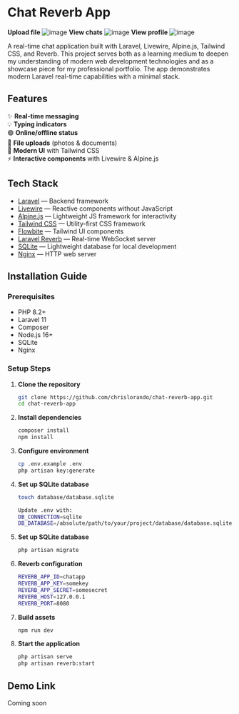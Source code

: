 # Chat Reverb App
**Upload file**
![image](https://github.com/user-attachments/assets/a837b236-d3a4-4e8c-a5e1-58d0bf83a213)
**View chats**
![image](https://github.com/user-attachments/assets/730b8f76-4f89-48e3-9cc6-fbf98d77e883)
**View profile**
![image](https://github.com/user-attachments/assets/8f3b01ca-9b48-4f1a-a699-ba2f22a9a3fd)


A real-time chat application built with Laravel, Livewire, Alpine.js, Tailwind CSS, and Reverb. This project serves both as a learning medium to deepen my understanding of modern web development technologies and as a showcase piece for my professional portfolio. The app demonstrates modern Laravel real-time capabilities with a minimal stack.

## Features

✨ **Real-time messaging**  
💡 **Typing indicators**  
🟢 **Online/offline status**  
📁 **File uploads** (photos & documents)  
🎨 **Modern UI** with Tailwind CSS  
⚡ **Interactive components** with Livewire & Alpine.js

## Tech Stack
- [Laravel](https://laravel.com/) — Backend framework
- [Livewire](https://livewire.laravel.com/) — Reactive components without JavaScript
- [Alpine.js](https://alpinejs.dev/) — Lightweight JS framework for interactivity
- [Tailwind CSS](https://tailwindcss.com/) — Utility-first CSS framework
- [Flowbite](https://flowbite.com/) — Tailwind UI components
- [Laravel Reverb](https://laravel.com/docs/reverb) — Real-time WebSocket server
- [SQLite](https://www.sqlite.org/) — Lightweight database for local development
- [Nginx](https://nginx.org/) — HTTP web server

## Installation Guide

### Prerequisites
- PHP 8.2+
- Laravel 11
- Composer
- Node.js 16+
- SQLite
- Nginx 

### Setup Steps

1. **Clone the repository**
   ```bash
   git clone https://github.com/chrislorando/chat-reverb-app.git
   cd chat-reverb-app

2. **Install dependencies**
   ```bash
   composer install
   npm install

3. **Configure environment**
   ```bash
   cp .env.example .env
   php artisan key:generate

4. **Set up SQLite database**
   ```bash
   touch database/database.sqlite

   Update .env with:
   DB_CONNECTION=sqlite
   DB_DATABASE=/absolute/path/to/your/project/database/database.sqlite

5. **Set up SQLite database**
   ```bash
   php artisan migrate

6. **Reverb configuration**
   ```bash
   REVERB_APP_ID=chatapp
   REVERB_APP_KEY=somekey
   REVERB_APP_SECRET=somesecret
   REVERB_HOST=127.0.0.1
   REVERB_PORT=8080

7. **Build assets**
   ```bash
   npm run dev

8. **Start the application**
   ```bash
   php artisan serve
   php artisan reverb:start

## Demo Link
   Coming soon